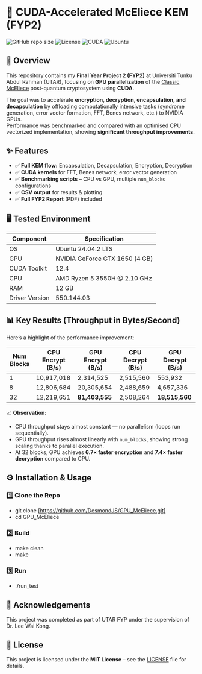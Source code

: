 # 🚀 CUDA-Accelerated McEliece KEM (FYP2)

![GitHub repo size](https://img.shields.io/github/repo-size/DesmondJS/GPU_McEliece)
![License](https://img.shields.io/badge/License-MIT-green)
![CUDA](https://img.shields.io/badge/CUDA-12.4-blue)
![Ubuntu](https://img.shields.io/badge/Ubuntu-24.04-orange)

## 📖 Overview
This repository contains my **Final Year Project 2 (FYP2)** at Universiti Tunku Abdul Rahman (UTAR), focusing on **GPU parallelization** of the [Classic McEliece](https://classic.mceliece.org/) post-quantum cryptosystem using **CUDA**.

The goal was to accelerate **encryption, decryption, encapsulation, and decapsulation** by offloading computationally intensive tasks (syndrome generation, error vector formation, FFT, Benes network, etc.) to NVIDIA GPUs.  
Performance was benchmarked and compared with an optimised CPU vectorized implementation, showing **significant throughput improvements**.

## ✨ Features
- ✅ **Full KEM flow:** Encapsulation, Decapsulation, Encryption, Decryption  
- ✅ **CUDA kernels** for FFT, Benes network, error vector generation  
- ✅ **Benchmarking scripts** – CPU vs GPU, multiple `num_blocks` configurations  
- ✅ **CSV output** for results & plotting  
- ✅ **Full FYP2 Report** (PDF) included  

## 🖥️ Tested Environment
| Component | Specification |
|----------|---------------|
| OS | Ubuntu 24.04.2 LTS |
| GPU | NVIDIA GeForce GTX 1650 (4 GB) |
| CUDA Toolkit | 12.4 |
| CPU | AMD Ryzen 5 3550H @ 2.10 GHz |
| RAM | 12 GB |
| Driver Version | 550.144.03 |

## 📊 Key Results (Throughput in Bytes/Second)
Here’s a highlight of the performance improvement:

| Num Blocks | CPU Encrypt (B/s) | GPU Encrypt (B/s) | CPU Decrypt (B/s) | GPU Decrypt (B/s) |
|-----------|-----------------|-----------------|-----------------|-----------------|
| 1 | 10,917,018 | 2,314,525 | 2,515,560 | 553,932 |
| 8 | 12,806,684 | 20,305,654 | 2,488,659 | 4,657,336 |
| 32 | 12,219,651 | **81,403,555** | 2,508,264 | **18,515,560** |

📈 **Observation:**  
- CPU throughput stays almost constant — no parallelism (loops run sequentially).  
- GPU throughput rises almost linearly with `num_blocks`, showing strong scaling thanks to parallel execution.
- At 32 blocks, GPU achieves **6.7× faster encryption** and **7.4× faster decryption** compared to CPU.

## ⚙️ Installation & Usage

### 1️⃣ Clone the Repo
- git clone [https://github.com/DesmondJS/GPU_McEliece.git]
- cd GPU_McEliece

### 2️⃣ Build
- make clean
- make

### 3️⃣ Run
- ./run_test

## 🙌 Acknowledgements
This project was completed as part of UTAR FYP under the supervision of Dr. Lee Wai Kong.

## 📜 License
This project is licensed under the **MIT License** – see the [LICENSE](LICENSE) file for details.

